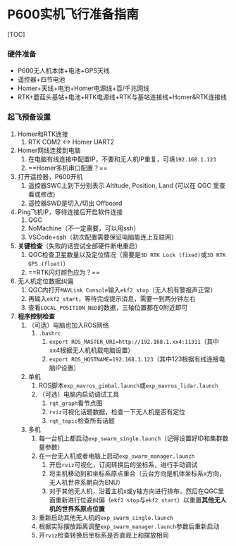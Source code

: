 # P600实机飞行准备指南

[TOC]

### 硬件准备

- P600无人机本体+电池+GPS天线
- 遥控器+四节电池
- Homer+天线+电池+Homer电源线+百/千兆网线
- RTK+蘑菇头基站+电池+RTK电源线+RTK与基站连接线+Homer&RTK连接线

### 起飞预备设置

1. Homer和RTK连接
   1. RTK COM2 <-> Homer UART2
2. Homer网线连接到电脑
   1. 在电脑有线连接中配置IP，不要和无人机IP重复，可填`192.168.1.123`
   2. ==Homer多机串口配置？==
3. 打开遥控器，P600开机
   1. 遥控器SWC上到下分别表示 Altitude, Position, Land (可以在 QGC 里查看或修改)
   2. 遥控器SWD是切入/切出 Offboard
4. Ping飞机IP，等待连接后开启软件连接
   1. QGC
   2. NoMachine（不一定需要，可以用ssh）
   3. VSCode+ssh（初次配置需要保证电脑能连上互联网）
5. **关键检查**（失败的话尝试全部硬件断电重启）
   1. QGC检查卫星数量以及定位情况（需要是`3D RTK Lock (fixed)`或`3D RTK GPS (float)`）
   2. ==RTK闪灯颜色应为？==
6. 无人机定位数据纠偏
   1. QGC内打开`MAVLink Console`输入`ekf2 stop`（无人机有警报声正常）
   2. 再输入`ekf2 start`，等待完成提示消息，需要一到两分钟左右
   3. 查看`LOCAL_POSITION_NED`的数据，三轴位置都在0附近即可
7. **程序控制检查**
   1. （可选）电脑也加入ROS网络
      1. `.bashrc`
         1. `export ROS_MASTER_URI=http://192.168.1.xx4:11311`（其中xx4根据无人机机载电脑设置）
         2. `export ROS_HOSTNAME=192.168.1.123`（其中123根据有线连接电脑IP设置）
   2. 单机
      1. ROS脚本`exp_mavros_gimbal.launch`或`exp_mavros_lidar.launch`
      2. （可选）电脑内启动调试工具
         1. `rqt_graph`看节点图
         2. `rviz`可视化话题数据，检查一下无人机是否有定位
         3. `rqt_topic`检查所有话题
   3. 多机
      1. 每一台机上都启动`exp_swarm_single.launch`（记得设置好ID和集群数量参数）
      2. 在一台无人机或者电脑上启动`exp_swarm_manager.launch`
         1. 开启`rviz`可视化，订阅转换后的坐标系，进行手动调试
         2. 将主机移动到和坐标系原点重合（云台方向是机体坐标系x方向，无人机世界系朝向为ENU）
         3. 对于其他无人机，沿着主机x或y轴方向进行排布，然后在QGC里面重新进行位姿纠偏（`ekf2 stop`与`ekf2 start`）以重置**其他无人机的世界系原点位置**
      3. 重新启动其他无人机的`exp_swarm_single.launch`
      4. 根据实际摆放距离调整`exp_swarm_manager.launch`参数后重新启动
      5. 开`rviz`检查转换后坐标系是否直观上和摆放相同
